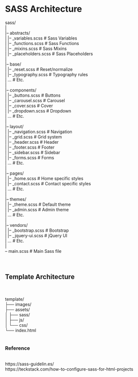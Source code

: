 <h1>SASS Architecture</h1>

sass/<br />
|<br />
|– abstracts/<br />
|   |– _variables.scss    # Sass Variables<br />
|   |– _functions.scss    # Sass Functions<br />
|   |– _mixins.scss       # Sass Mixins<br />
|   |– _placeholders.scss # Sass Placeholders<br />
|<br />
|– base/<br />
|   |– _reset.scss        # Reset/normalize<br />
|   |– _typography.scss   # Typography rules<br />
|   …                     # Etc.<br />
|<br />
|– components/<br />
|   |– _buttons.scss      # Buttons<br />
|   |– _carousel.scss     # Carousel<br />
|   |– _cover.scss        # Cover<br />
|   |– _dropdown.scss     # Dropdown<br />
|   …                     # Etc.<br />
|<br />
|– layout/<br />
|   |– _navigation.scss   # Navigation<br />
|   |– _grid.scss         # Grid system<br />
|   |– _header.scss       # Header<br />
|   |– _footer.scss       # Footer<br />
|   |– _sidebar.scss      # Sidebar<br />
|   |– _forms.scss        # Forms<br />
|   …                     # Etc.<br />
|<br />
|– pages/<br />
|   |– _home.scss         # Home specific styles<br />
|   |– _contact.scss      # Contact specific styles<br />
|   …                     # Etc.<br />
|<br />
|– themes/<br />
|   |– _theme.scss        # Default theme<br />
|   |– _admin.scss        # Admin theme<br />
|   …                     # Etc.<br />
|<br />
|– vendors/<br />
|   |– _bootstrap.scss    # Bootstrap<br />
|   |– _jquery-ui.scss    # jQuery UI<br />
|   …                     # Etc.<br />
|<br />
– main.scss              # Main Sass file<br />
<br />
<br />
<h2>Template Architecture</h2><br />
<br />
template/<br />
├── images/<br />
├── assets/<br />
│   ├── sass/<br />
│   ├── js/<br />
│   └── css/<br />
└── index.html<br />
<br />
<h3>Reference</h3><br />
https://sass-guidelin.es/<br />
https://teckstack.com/how-to-configure-sass-for-html-projects<br />
